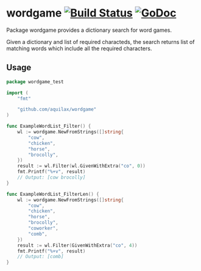 # wordgame [![Build Status](https://travis-ci.org/aquilax/wordgame.svg?branch=master)](https://travis-ci.org/aquilax/wordgame) [![GoDoc](https://godoc.org/github.com/aquilax/wordgame?status.svg)](https://godoc.org/github.com/aquilax/wordgame)

Package wordgame provides a dictionary search for word games.

Given a dictionary and list of required characteds, the search returns
list of matching words which include all the required characters.

## Usage

```go
package wordgame_test

import (
	"fmt"

	"github.com/aquilax/wordgame"
)

func ExampleWordList_Filter() {
	wl := wordgame.NewFromStrings([]string{
		"cow",
		"chicken",
		"horse",
		"brocolly",
	})
	result := wl.Filter(wl.GivenWithExtra("co", 0))
	fmt.Printf("%+v", result)
	// Output: [cow brocolly]
}

func ExampleWordList_FilterLen() {
	wl := wordgame.NewFromStrings([]string{
		"cow",
		"chicken",
		"horse",
		"brocolly",
		"coworker",
		"comb",
	})
	result := wl.Filter(GivenWithExtra("co", 4))
	fmt.Printf("%+v", result)
	// Output: [comb]
}
```
